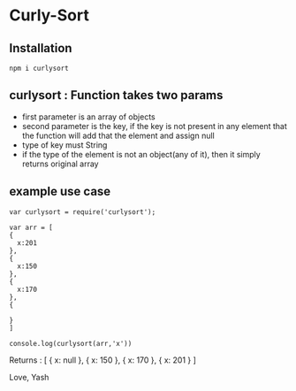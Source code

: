 # Curly-Sort

## Installation
```
npm i curlysort
```

## curlysort : Function takes two params
- first parameter is an array of objects
- second parameter is the key, if the key is not present in any element that the function will add that the element and assign null 
- type of key must String
- if the type of the element is not an object(any of it), then it simply returns original array

## example use case
```
var curlysort = require('curlysort');

var arr = [
{
  x:201
},
{
  x:150
},
{
  x:170
},
{

}
]

console.log(curlysort(arr,'x'))
```
Returns : [ { x: null }, { x: 150 }, { x: 170 }, { x: 201 } ]

Love,
Yash

